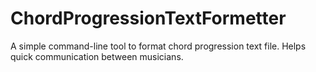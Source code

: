 # ChordProgressionTextFormetter

A simple command-line tool to format chord progression text file.  Helps quick communication between musicians.